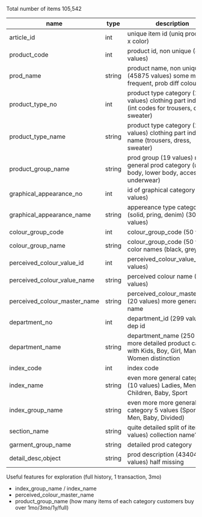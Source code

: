 Total number of items 105,542

| name                         | type   | description                                                                                              |
|------------------------------|--------|----------------------------------------------------------------------------------------------------------|
| article_id                   | int    | unique item id (uniq product id x color)                                                                 | 
| product_code                 | int    | product id, non unique (47224 values)                                                                    |
| prod_name                    | string | product name, non unique (45875 values) some more frequent, prob diff colours                            |
| product_type_no              | int    | product type category (132 values) clothing part indicator (int codes for trousers, dress, sweater)      |
| product_type_name            | string | product type category (131 values) clothing part indicator name (trousers, dress, sweater)               |
| product_group_name           | string | prod group (19 values) more general prod category (upper body, lower body, accessories, underwear)       |
| graphical_appearance_no      | int    | id of graphical category (30 values)                                                                     |
| graphical_appearance_name    | string | appereance type category (solid, pring, denim) (30 values)                                               |
| colour_group_code            | int    | colour_group_code (50 values)                                                                            |
| colour_group_name            | string | colour_group_code (50 values) color names (black, grey, blue)                                            |
| perceived_colour_value_id    | int    | perceived_colour_value_id (8 values)                                                                     |
| perceived_colour_value_name  | string | perceived colour name (8 values)                                                                         |
| perceived_colour_master_name | string | perceived_colour_master_name (20 values) more general color name                                         |
| department_no | int    | department_id (299 values) dep id                                                                        |
| department_name | string | department_name (250 values) more detailed product category with Kids, Boy, Girl, Man, Women distinction |
| index_code| int    | index code                                                                                               | 
| index_name | string | even more general category (10 values) Ladies, Men, Children, Baby, Sport                                |
| index_group_name | string | even more more general category 5 values (Sport, Lady, Men, Baby, Divided)                               |
| section_name | string | quite detailed split of items (56 values)  collection name?                                              |
| garment_group_name | string | detailed prod category                                                                                   |
| detail_desc,object | string | prod description (43404 values) half missing                                                             |

Useful features for exploration (full history, 1 transaction, 3mo)
- index_group_name / index_name
- perceived_colour_master_name
- product_group_name (how many items of each category customers buy over 1mo/3mo/1y/full)